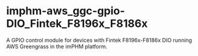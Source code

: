 # imphm-aws_ggc-gpio-DIO_Fintek_F8196x_F8186x
A GPIO control module for devices with Fintek F8196x-F8186x DIO running AWS Greengrass in the imPHM platform.
